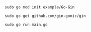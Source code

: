 ```
sudo go mod init example/Go-Gin
```
```
sudo go get github.com/gin-gonic/gin
```

```
sudo go run main.go
```
